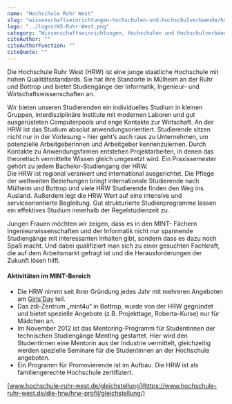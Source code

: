 ```yaml
---
name: "Hochschule Ruhr West"
slug: "wissenschaftseinrichtungen-hochschulen-und-hochschulverbaende/hochschule-ruhr-west"
logo: "../logos/HS-Ruhr-West.png"
category: "Wissenschaftseinrichtungen, Hochschulen und Hochschulverbände"
citeAuthor: ""
citeAuthorFunction: ""
citeQuote: ""
---
```


Die Hochschule Ruhr West (HRW) ist eine junge staatliche Hochschule mit hohen Qualitätsstandards. Sie hat ihre Standorte in Mülheim an der Ruhr und Bottrop und bietet Studiengänge der Informatik, Ingenieur- und Wirtschaftswissenschaften an.

Wir bieten unseren Studierenden ein individuelles Studium in kleinen Gruppen, interdisziplinäre Institute mit modernen Laboren und gut ausgerüsteten Computerpools und enge Kontakte zur Wirtschaft. An der HRW ist das Studium absolut anwendungsorientiert. Studierende sitzen nicht nur in der Vorlesung – hier geht’s auch raus zu Unternehmen, um potenzielle Arbeitgeberinnen und Arbeitgeber kennenzulernen. Durch Kontakte zu Anwendungsfirmen entstehen Projektarbeiten, in denen das theoretisch vermittelte Wissen gleich umgesetzt wird. Ein Praxissemester gehört zu jedem Bachelor-Studiengang der HRW.  
Die HRW ist regional verankert und international ausgerichtet. Die Pflege der weltweiten Beziehungen bringt internationale Studierende nach Mülheim und Bottrop und viele HRW Studierende finden den Weg ins Ausland. Außerdem legt die HRW Wert auf eine intensive und serviceorientierte Begleitung. Gut strukturierte Studienprogramme lassen ein effektives Studium innerhalb der Regelstudienzeit zu.

Jungen Frauen möchten wir zeigen, dass es in den MINT- Fächern Ingenieurwissenschaften und der Informatik nicht nur spannende Studiengänge mit interessanten Inhalten gibt, sondern dass es dazu noch Spaß macht. Und dabei qualifiziert man sich zu einer gesuchten Fachkraft, die auf dem Arbeitsmarkt gefragt ist und die Herausforderungen der Zukunft lösen hilft.

#### Aktivitäten im MINT-Bereich

- Die HRW nimmt seit ihrer Gründung jedes Jahr mit mehreren Angeboten am [Girls’Day](https://www.girls-day.de/) teil.
- Das zdi-Zentrum „mint4u“ in Bottrop, wurde von der HRW gegründet und bietet spezielle Angebote (z.B. Projekttage, Roberta-Kurse) nur für Mädchen an.
- Im November 2012 ist das Mentoring-Programm für Studentinnen der technischen Studiengänge MentIng gestartet. Hier wird den Studentinnen eine Mentorin aus der Industrie vermittelt, gleichzeitig werden spezielle Seminare für die Studentinnen an der Hochschule angeboten.
- Ein Programm für Promovierende ist im Aufbau. Die HRW ist als familiengerechte Hochschule zertifiziert.

[www.hochschule-ruhr-west.de/gleichstellung](https://www.hochschule-ruhr-west.de/die-hrw/hrw-profil/gleichstellung/)
